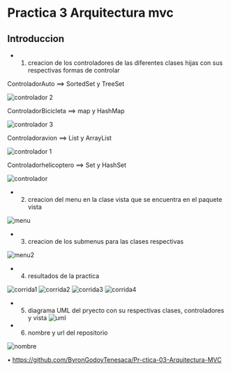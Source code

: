 # Practica 3 Arquitectura mvc
Introduccion
----------------------

- 1) creacion de los controladores de las diferentes clases hijas con sus respectivas formas de controlar 

ControladorAuto ==> SortedSet y TreeSet

![controlador 2](https://user-images.githubusercontent.com/49033745/56708237-9382ac00-66e1-11e9-8e36-997b12444f45.jpg)

ControladorBicicleta ==> map y HashMap

![controlador 3](https://user-images.githubusercontent.com/49033745/56708256-a39a8b80-66e1-11e9-8c43-13d8a0127fec.jpg)

Controladoravion ==> List y ArrayList

![controlador 1](https://user-images.githubusercontent.com/49033745/56708166-5ae2d280-66e1-11e9-9920-cb9ffdad171a.jpg)

Controladorhelicoptero ==> Set y HashSet

![controlador](https://user-images.githubusercontent.com/49033745/56708388-202d6a00-66e2-11e9-8510-33b0b05310af.jpg)

- 2) creacion del menu en la clase vista que se encuentra en el paquete vista

![menu](https://user-images.githubusercontent.com/49033745/56708550-aa75ce00-66e2-11e9-96d8-a06b6f72e755.jpg)

- 3) creacion de los submenus para las clases respectivas

![menu2](https://user-images.githubusercontent.com/49033745/56708564-c11c2500-66e2-11e9-8f47-06bbf3b178e7.jpg)

- 4) resultados de la practica 

![corrida1](https://user-images.githubusercontent.com/49033745/56708616-f6c10e00-66e2-11e9-8986-f777b7903389.jpg)
![corrida2](https://user-images.githubusercontent.com/49033745/56708626-03ddfd00-66e3-11e9-92e0-c10a60ad8dd9.jpg)
![corrida3](https://user-images.githubusercontent.com/49033745/56708642-1a845400-66e3-11e9-96fc-904400b70de2.jpg)
![corrida4](https://user-images.githubusercontent.com/49033745/56708677-35ef5f00-66e3-11e9-8482-abdf7d715fa0.jpg)

- 5) diagrama UML del pryecto con su respectivas clases, controladores y vista
![uml](https://user-images.githubusercontent.com/49033745/56710196-88804980-66ea-11e9-9c8d-022dcbb15e64.JPG)


- 6) nombre y url del repositorio

![nombre](https://user-images.githubusercontent.com/49033745/56708730-6800c100-66e3-11e9-8b5e-62e02036f871.jpg)

•	https://github.com/ByronGodoyTenesaca/Pr-ctica-03-Arquitectura-MVC

